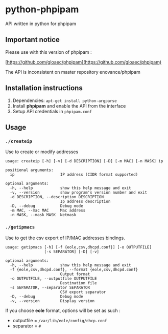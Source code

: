 python-phpipam
==============

API written in python for phpipam

Important notice
----------------

Please use with this version of phpipam :

[https://github.com/gloaec/phpipam](https://github.com/gloaec/phpipam)

The API is inconsistent on master repository enovance/phpipam

Installation instructions
-------------------------

1. Dependencies: `apt-get install python-argparse`
2. Install **phpipam** and enable the API from the interface
3. Setup API credentials in `phpipam.conf`

Usage
-----

### `./createip` 

Use to create or modify addresses

    usage: createip [-h] [-v] [-d DESCRIPTION] [-D] [-m MAC] [-n MASK] ip
    
    positional arguments:
      ip                    IP address (CIDR format supported)
    
    optional arguments:
      -h, --help            show this help message and exit
      -v, --version         show program's version number and exit
      -d DESCRIPTION, --description DESCRIPTION
                            Ip address description
      -D, --debug           Debug mode
      -m MAC, --mac MAC     Mac address
      -n MASK, --mask MASK  Netmask

### `./getipmacs` 

Use to get the csv export of IP/MAC addresses bindings.

    usage: getipmacs [-h] [-f {eole,csv,dhcpd.conf}] [-o OUTPUTFILE]
                     [-s SEPARATOR] [-D] [-v]
    
    optional arguments:
      -h, --help            show this help message and exit
      -f {eole,csv,dhcpd.conf}, --format {eole,csv,dhcpd.conf}
                            Output format
      -o OUTPUTFILE, --outputfile OUTPUTFILE
                            Destination file
      -s SEPARATOR, --separator SEPARATOR
                            CSV export separator
      -D, --debug           Debug mode
      -v, --version         Display version

If you choose __eole__ format, options will be set as such :

* outputfile = `/var/lib/eole/config/dhcp.conf`
* separator = `#`

